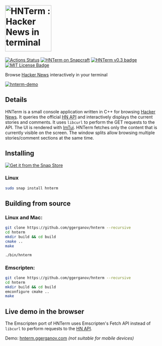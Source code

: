 # <img src="media/banner-transparent-small.png" height=150 alt="HNTerm : Hacker News in terminal" />

[![Actions Status](https://github.com/ggerganov/hnterm/workflows/CI/badge.svg)](https://github.com/ggerganov/hnterm/actions)
[![HNTerm on Snapcraft](https://snapcraft.io//hnterm/badge.svg)](https://snapcraft.io/hnterm)
[![HNTerm v0.3 badge][changelog-badge]][changelog]
[![MIT License Badge][license-badge]][license]

Browse [Hacker News](https://news.ycombinator.com/news) interactively in your terminal

[![hnterm-demo](https://asciinema.org/a/291253.svg)](https://asciinema.org/a/291253)

## Details

HNTerm is a small console application written in C++ for browsing [Hacker News](https://news.ycombinator.com/news). It queries the official [HN API](https://github.com/HackerNews/API) and interactively displays the current stories and comments. It uses `libcurl` to perform the GET requests to the API. The UI is rendered with [ImTui](https://github.com/ggerganov/imtui). HNTerm fetches only the content that is currently visible on the screen. The window splits allow browsing multiple stories/comment sections at the same time.

## Installing

[![Get it from the Snap Store](https://snapcraft.io/static/images/badges/en/snap-store-black.svg)](https://snapcraft.io/hnterm)

### Linux

```bash
sudo snap install hnterm
```

## Building from source

### Linux and Mac:

```bash
git clone https://github.com/ggerganov/hnterm --recursive
cd hnterm
mkdir build && cd build
cmake ..
make

./bin/hnterm
```

### Emscripten:

```bash
git clone https://github.com/ggerganov/hnterm --recursive
cd hnterm
mkdir build && cd build
emconfigure cmake ..
make
```

## Live demo in the browser

The Emscripten port of HNTerm uses Emscripten's Fetch API instead of `libcurl` to perform requests to the [HN API](https://github.com/HackerNews/API).

Demo: [hnterm.ggerganov.com](https://hnterm.ggerganov.com/) *(not suitable for mobile devices)*

[changelog]: ./CHANGELOG.md
[changelog-badge]: https://img.shields.io/badge/changelog-HNTerm%20v0.3-dummy
[license]: ./LICENSE
[version-badge]: https://img.shields.io/badge/version-0.3-blue.svg
[license-badge]: https://img.shields.io/badge/license-MIT-blue.svg
